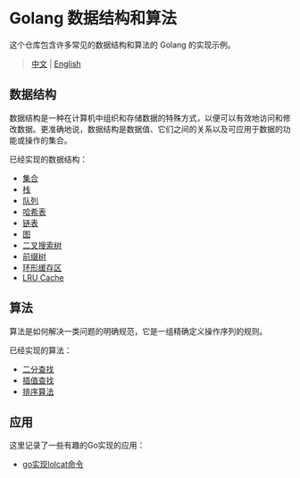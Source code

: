 # Golang 数据结构和算法

这个仓库包含许多常见的数据结构和算法的 Golang 的实现示例。

> [中文](README.md) | [English](README.en.md)

## 数据结构

数据结构是一种在计算机中组织和存储数据的特殊方式，以便可以有效地访问和修改数据。更准确地说，数据结构是数据值、它们之间的关系以及可应用于数据的功能或操作的集合。

已经实现的数据结构：

- [集合](collections/set/set.go)
- [栈](collections/stack/stack.go)
- [队列](collections/queue/queue.go)
- [哈希表](collections/hashmap/hashmap.go)
- [链表](collections/linkedlist/linkedlist.go)
- [图](collections/graph/graph.go)
- [二叉搜索树](collections/tree/bin_search_tree.go)
- [前缀树](collections/tree/trie.go)
- [环形缓存区](collections/ringbuffer/ring_buffer.go)
- [LRU Cache](collections/cache//lru_cache.go)

## 算法

算法是如何解决一类问题的明确规范，它是一组精确定义操作序列的规则。

已经实现的算法：

- [二分查找](algorithms/search/binary_search.go)
- [插值查找](algorithms/search/interpolation_search.go)
- [排序算法](algorithms/sort/basic.go)

## 应用

这里记录了一些有趣的Go实现的应用：
- [go实现lolcat命令](applications/gololcat/main.go)
